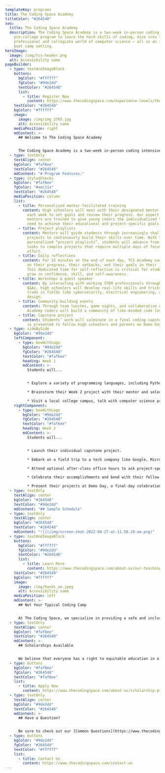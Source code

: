 ```yaml
---
templateKey: programs
title: The Coding Space Academy
titleColor: "#264548"
seo:
  title: The Coding Space Academy
  description: The Coding Space Academy is a two-week in-person coding intensive
    pre-college program to learn the hard skills of coding, dive into the
    professional and collegiate world of computer science — all in an immersive
    boot camp setting.
heroImage:
  image: /img/tcs-header.png
  alt: Accessibility name
pageBuilder:
  - type: textAndImageBlock
    buttons:
      bgColor: "#ffffff"
      fgColor: "#9de2dd"
      textColor: "#264548"
      list:
        - title: Register Now
          content: https://www.thecodingspace.com/experience-levels/the-coding-space-academy/
    textColor: "#264548"
    bgColor: "#ffffff"
    image:
      image: /img/img_2785.jpg
      alt: Accessibility name
    mediaPosition: right
    mdContent: >-
      ## Welcome to The Coding Space Academy


      The Coding Space Academy is a two-week in-person coding intensive for rising 9th, 10th, 11th, and 12th graders. In this brand new rigorous pre-college program, coding novices and experienced programmers alike will pick up the hard skills of coding, dive into the professional and collegiate world of computer science, test their limits, make friends, and be treated like the young adults that they are — all in an immersive boot camp setting.
  - type: textOnly
    textAlign: center
    bgColor: "#faf6ee"
    textColor: "#264548"
    mdContent: "# Program Features:"
  - type: styledChecks
    bgColor: "#faf6ee"
    fgColor: "#eec11a"
    textColor: "#264548"
    mediaPosition: column
    list:
      - title: Personalized mentor-facilitated training
        content: High schoolers will meet with their designated mentor multiple times
          each week to set goals and review their progress. Our expert coding
          mentors are trained to give young coders the individualized tools they
          need to achieve their educational and project-specific goals.
      - title: Project playlists
        content: Mentors will guide students through increasingly challenging coding
          projects to continuously build their skills over time. With these
          personalized “project playlists”, students will advance from simple
          tasks to complex projects that require multiple days of focused
          effort.
      - title: Daily reflections
        content: For 15 minutes at the end of each day, TCS Academy coders will reflect
          on their progress, their setbacks, and their goals in their journals.
          This dedicated time for self-reflection is critical for students to
          grow in confidence, skill, and self-awareness.
      - title: Workshops & guest speaker
        content: By interacting with working STEM professionals through workshops and
          Q&As, high schoolers will develop real-life skills and tricks of the
          trade in fields like cybersecurity, electrical engineering, and app
          design.
      - title: Community-building events
        content: Through team lunches, game nights, and collaborative office hours, TCS
          Academy coders will build a community of like-minded code lovers.
      - title: Capstone project
        content: Students’ work will culminate in a final coding capstone project that
          is presented to fellow high schoolers and parents on Demo Day.
  - type: sideBySide
    bgColor: "#9de2dd"
    leftComponent:
      - type: boxWithLogo
        bgColor: "#9de2dd"
        fgColor: "#264548"
        textColor: "#faf6ee"
        heading: Week 1
        mdContent: >-
          Students will...


          * Explore a variety of programming languages, including Python, JavaScript, and WoofJS.

          * Brainstorm their Week 2 project with their mentor and select their coding language of choice.

          * Visit a local college campus, talk with computer science professors and majors, and learn what it’s like to be a computer science scholar.
    rightComponent:
      - type: boxWithLogo
        bgColor: "#9de2dd"
        fgColor: "#264548"
        textColor: "#faf6ee"
        heading: Week 2
        mdContent: >-
          Students will...


          * Launch their individual capstone project.

          * Embark on a field trip to a tech company like Google, Microsoft, and Meta to explore what it’s like to work as an engineer.

          * Attend optional after-class office hours to ask project-specific questions, troubleshoot, and fix bugs.

          * Celebrate their accomplishments and bond with their fellow coders at a team dinner and game night.

          * Present their projects at Demo Day, a final-day celebration including all students and parents!
  - type: textOnly
    textAlign: center
    bgColor: "#264548"
    textColor: "#9de2dd"
    mdContent: "## Sample Schedule"
  - type: textOnly
    textAlign: center
    bgColor: "#264548"
    textColor: "#264548"
    mdContent: "![](/img/screen-shot-2022-04-27-at-11.58.28-am.png)"
  - type: textAndImageBlock
    buttons:
      bgColor: "#ffffff"
      fgColor: "#9de2dd"
      textColor: "#264548"
      list:
        - title: Learn More
          content: https://www.thecodingspace.com/about-us/our-teaching-philosophy/
    textColor: "#264548"
    bgColor: "#ffffff"
    image:
      image: /img/hands_on.jpeg
      alt: Accessibility name
    mediaPosition: left
    mdContent: >-
      ## Not Your Typical Coding Camp


      At The Coding Space, we specialize in providing a safe and inclusive learning environment for kids to have fun, be challenged, and discover their passions. Our teachers never lecture; instead, they ask targeted questions using the Socratic Method to get students thinking and problem solving on their own. By focusing on the development of computational thinking skills, intellectual confidence, self-expression, and independence, our students learn to code while growing as thinkers, learners, and leaders.
  - type: textOnly
    textAlign: center
    bgColor: "#faf6ee"
    textColor: "#264548"
    mdContent: >-
      ## Scholarships Available


      We believe that everyone has a right to equitable education in a safe and inclusive learning environment and are committed to increasing access to our high-quality coding programs. Our scholarship program accounts for 25 percent of the students we teach. Our long-term goal as we work towards educational equity is to reach 50 percent of our students through at-cost and pro-bono services.
  - type: buttons
    bgColor: "#faf6ee"
    fgColor: "#264548"
    textColor: "#faf6ee"
    list:
      - title: Apply Now
        content: https://www.thecodingspace.com/about-us/scholarship-program/
  - type: textOnly
    textAlign: center
    bgColor: "#9de2dd"
    textColor: "#264548"
    mdContent: >-
      ## Have a Question?


      Be sure to check out our [Common Questions](https://www.thecodingspace.com/about-us/common-questions/). If you stiill don' see what you need, reach out to us.
  - type: buttons
    bgColor: "#9de2dd"
    fgColor: "#264548"
    textColor: "#ffffff"
    list:
      - title: Contact Us
        content: https://www.thecodingspace.com/contact-us
---
```

